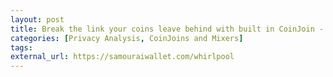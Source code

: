 ```yaml
---
layout: post
title: Break the link your coins leave behind with built in CoinJoin - Whirlpool
categories: [Privacy Analysis, CoinJoins and Mixers]
tags: 
external_url: https://samouraiwallet.com/whirlpool
---
```

